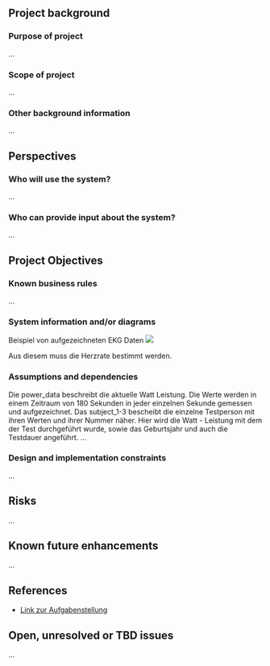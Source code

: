 ## Project background

### Purpose of project

...

### Scope of project

...

### Other background information

...

## Perspectives
### Who will use the system?

...

### Who can provide input about the system?

...


## Project Objectives
### Known business rules

...

### System information and/or diagrams

Beispiel von aufgezeichneten EKG Daten
![](ekg_example.png)

Aus diesem muss die Herzrate bestimmt werden.

### Assumptions and dependencies
Die power_data beschreibt die aktuelle Watt Leistung. Die Werte werden in einem Zeitraum von 180 Sekunden in jeder einzelnen Sekunde gemessen und aufgezeichnet.
Das subject_1-3 bescheibt die einzelne Testperson mit ihren Werten und ihrer Nummer näher. Hier wird die Watt - Leistung mit dem der Test durchgeführt wurde, sowie das Geburtsjahr und auch die Testdauer angeführt. 
...

### Design and implementation constraints

...

## Risks

...

## Known future enhancements

...

## References

- [Link zur Aufgabenstellung](tbd)

## Open, unresolved or TBD issues

...
